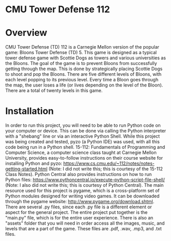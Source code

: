 # CMU Tower Defense 112

# Overview
CMU Tower Defense (TD) 112 is a Carnegie Mellon version of the popular game: Bloons Tower Defense (TD) 5. This game is designed as a typical tower defense game with Scottie Dogs as towers and various universities as the Bloons. The goal of the game is to prevent Bloons from successfully getting through the map. This is done by strategically placing Scottie Dogs to shoot and pop the Bloons. There are five different levels of Bloons, with each level popping to its previous level. Every time a Bloon goes through the map, the user loses a life (or lives depending on the level of the Bloon). There are a total of twenty levels in this game. 

# Installation
In order to run this project, you will need to be able to run Python code on your computer or device. This can be done via calling the Python interpreter with a "shebang" line or via an interactive Python Shell. While this project was being created and tested, pyzo (a Python IDE) was used, with all this code being run in a Python shell. 15-112: Fundamentals of Programming and Computer Science, a computer science class taught at Carnegie Mellon University, provides easy-to-follow instructions on their course website for installing Python and pyzo: https://www.cs.cmu.edu/~112/notes/notes-getting-started.html (Note: I did not write this; this is courtesy of the 15-112 Class Notes). Python Central also provides instructions on how to run Python files: https://www.pythoncentral.io/execute-python-script-file-shell/ (Note: I also did not write this; this is courtesy of Python Central). The main resource used for this project is pygame, which is a cross-platform set of Python modules designed for writing video games. It can be downloaded through the pygame website: http://www.pygame.org/download.shtml. There are several .py files, since each .py file is a different element or aspect for the general project. The entire project put together is the "main.py" file, which is for the entire user experience. There is also an "assets" folder that you will need in order access all the images, music, and levels that are a part of the game. These files are .pdf, .wav, .mp3, and .txt files. 
